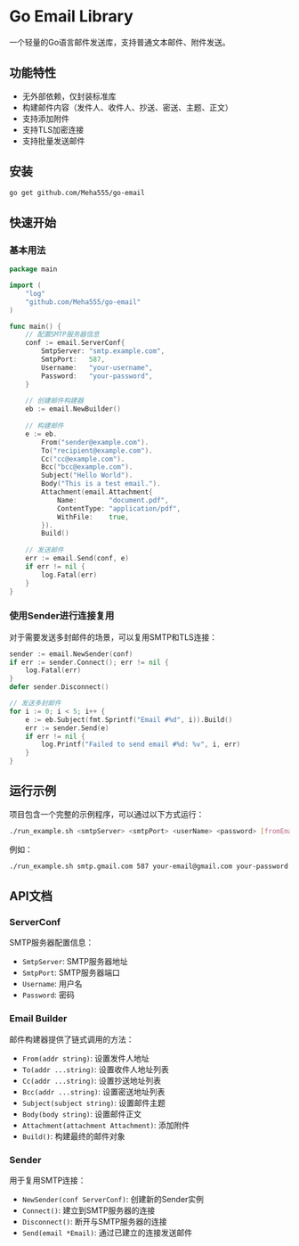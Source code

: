 # Go Email Library

一个轻量的Go语言邮件发送库，支持普通文本邮件、附件发送。

## 功能特性

- 无外部依赖，仅封装标准库
- 构建邮件内容（发件人、收件人、抄送、密送、主题、正文）
- 支持添加附件
- 支持TLS加密连接
- 支持批量发送邮件

## 安装

```bash
go get github.com/Meha555/go-email
```

## 快速开始

### 基本用法

```go
package main

import (
    "log"
    "github.com/Meha555/go-email"
)

func main() {
    // 配置SMTP服务器信息
    conf := email.ServerConf{
        SmtpServer: "smtp.example.com",
        SmtpPort:   587,
        Username:   "your-username",
        Password:   "your-password",
    }
    
    // 创建邮件构建器
    eb := email.NewBuilder()
    
    // 构建邮件
    e := eb.
        From("sender@example.com").
        To("recipient@example.com").
        Cc("cc@example.com").
        Bcc("bcc@example.com").
        Subject("Hello World").
        Body("This is a test email.").
        Attachment(email.Attachment{
            Name:        "document.pdf",
            ContentType: "application/pdf",
            WithFile:    true,
        }).
        Build()
    
    // 发送邮件
    err := email.Send(conf, e)
    if err != nil {
        log.Fatal(err)
    }
}
```

### 使用Sender进行连接复用

对于需要发送多封邮件的场景，可以复用SMTP和TLS连接：

```go
sender := email.NewSender(conf)
if err := sender.Connect(); err != nil {
    log.Fatal(err)
}
defer sender.Disconnect()

// 发送多封邮件
for i := 0; i < 5; i++ {
    e := eb.Subject(fmt.Sprintf("Email #%d", i)).Build()
    err := sender.Send(e)
    if err != nil {
        log.Printf("Failed to send email #%d: %v", i, err)
    }
}
```

## 运行示例

项目包含一个完整的示例程序，可以通过以下方式运行：

```bash
./run_example.sh <smtpServer> <smtpPort> <userName> <password> [fromEmail] [toEmail] [ccEmail] [bccEmail]
```

例如：
```bash
./run_example.sh smtp.gmail.com 587 your-email@gmail.com your-password
```

## API文档

### ServerConf
SMTP服务器配置信息：
- `SmtpServer`: SMTP服务器地址
- `SmtpPort`: SMTP服务器端口
- `Username`: 用户名
- `Password`: 密码

### Email Builder
邮件构建器提供了链式调用的方法：
- `From(addr string)`: 设置发件人地址
- `To(addr ...string)`: 设置收件人地址列表
- `Cc(addr ...string)`: 设置抄送地址列表
- `Bcc(addr ...string)`: 设置密送地址列表
- `Subject(subject string)`: 设置邮件主题
- `Body(body string)`: 设置邮件正文
- `Attachment(attachment Attachment)`: 添加附件
- `Build()`: 构建最终的邮件对象

### Sender
用于复用SMTP连接：
- `NewSender(conf ServerConf)`: 创建新的Sender实例
- `Connect()`: 建立到SMTP服务器的连接
- `Disconnect()`: 断开与SMTP服务器的连接
- `Send(email *Email)`: 通过已建立的连接发送邮件
